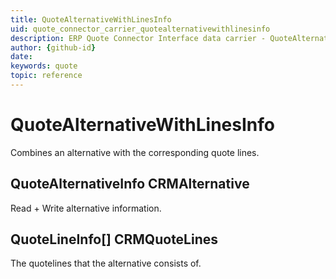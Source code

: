 ```yaml
---
title: QuoteAlternativeWithLinesInfo
uid: quote_connector_carrier_quotealternativewithlinesinfo
description: ERP Quote Connector Interface data carrier - QuoteAlternativeWithLinesInfo
author: {github-id}
date:
keywords: quote
topic: reference
---
```


# QuoteAlternativeWithLinesInfo

Combines an alternative with the corresponding quote lines.

## QuoteAlternativeInfo CRMAlternative

Read + Write alternative information.

## QuoteLineInfo[] CRMQuoteLines

The quotelines that the alternative consists of.

